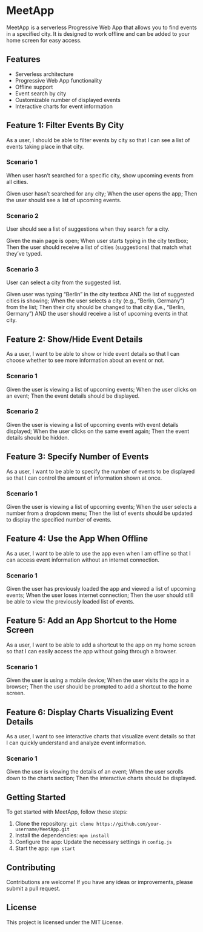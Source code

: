 # MeetApp

MeetApp is a serverless Progressive Web App that allows you to find events in a specified city. It is designed to work offline and can be added to your home screen for easy access.

## Features

- Serverless architecture
- Progressive Web App functionality
- Offline support
- Event search by city
- Customizable number of displayed events
- Interactive charts for event information

## Feature 1: Filter Events By City

As a user, I should be able to filter events by city so that I can see a list of events taking place in that city.

### Scenario 1

When user hasn’t searched for a specific city, show upcoming events from all cities.

Given user hasn’t searched for any city;
When the user opens the app;
Then the user should see a list of upcoming events.

### Scenario 2

User should see a list of suggestions when they search for a city.

Given the main page is open;
When user starts typing in the city textbox;
Then the user should receive a list of cities (suggestions) that match what they’ve typed.

### Scenario 3

User can select a city from the suggested list.

Given user was typing “Berlin” in the city textbox AND the list of suggested cities is showing;
When the user selects a city (e.g., “Berlin, Germany”) from the list;
Then their city should be changed to that city (i.e., “Berlin, Germany”) AND the user should receive a list of upcoming events in that city.

## Feature 2: Show/Hide Event Details

As a user, I want to be able to show or hide event details so that I can choose whether to see more information about an event or not.

### Scenario 1

Given the user is viewing a list of upcoming events;
When the user clicks on an event;
Then the event details should be displayed.

### Scenario 2

Given the user is viewing a list of upcoming events with event details displayed;
When the user clicks on the same event again;
Then the event details should be hidden.

## Feature 3: Specify Number of Events

As a user, I want to be able to specify the number of events to be displayed so that I can control the amount of information shown at once.

### Scenario 1

Given the user is viewing a list of upcoming events;
When the user selects a number from a dropdown menu;
Then the list of events should be updated to display the specified number of events.

## Feature 4: Use the App When Offline

As a user, I want to be able to use the app even when I am offline so that I can access event information without an internet connection.

### Scenario 1

Given the user has previously loaded the app and viewed a list of upcoming events;
When the user loses internet connection;
Then the user should still be able to view the previously loaded list of events.

## Feature 5: Add an App Shortcut to the Home Screen

As a user, I want to be able to add a shortcut to the app on my home screen so that I can easily access the app without going through a browser.

### Scenario 1

Given the user is using a mobile device;
When the user visits the app in a browser;
Then the user should be prompted to add a shortcut to the home screen.

## Feature 6: Display Charts Visualizing Event Details

As a user, I want to see interactive charts that visualize event details so that I can quickly understand and analyze event information.

### Scenario 1

Given the user is viewing the details of an event;
When the user scrolls down to the charts section;
Then the interactive charts should be displayed.

## Getting Started

To get started with MeetApp, follow these steps:

1. Clone the repository: `git clone https://github.com/your-username/MeetApp.git`
2. Install the dependencies: `npm install`
3. Configure the app: Update the necessary settings in `config.js`
4. Start the app: `npm start`

## Contributing

Contributions are welcome! If you have any ideas or improvements, please submit a pull request.

## License

This project is licensed under the MIT License.
